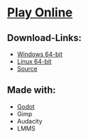# [Play Online](LanceKnight.html)

## Download-Links:
* [Windows 64-bit](./Packaged/LanceKnight_Windows64.exe)
* [Linux 64-bit](./Packaged/LanceKnight_Linux64)
* [Source](./Source.zip)

## Made with:
* [Godot]("https://godotengine.org/")
* Gimp
* Audacity
* LMMS
